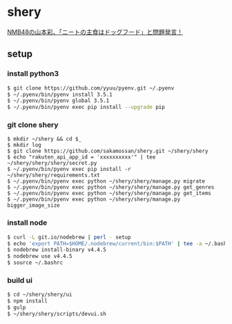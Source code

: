 # shery

[NMB48の山本彩、「ニートの主食はドッグフード」と問題発言！](http://www.officiallyjd.com/archives/57750/)

## setup

### install python3

```bash
$ git clone https://github.com/yyuu/pyenv.git ~/.pyenv
$ ~/.pyenv/bin/pyenv install 3.5.1
$ ~/.pyenv/bin/pyenv global 3.5.1
$ ~/.pyenv/bin/pyenv exec pip install --upgrade pip
```

### git clone shery

```
$ mkdir ~/shery && cd $_ 
$ mkdir log
$ git clone https://github.com/sakamossan/shery.git ~/shery/shery
$ echo "rakuten_api_app_id = 'xxxxxxxxxx'" | tee ~/shery/shery/shery/secret.py
$ ~/.pyenv/bin/pyenv exec pip install -r ~/shery/shery/requirements.txt
$ ~/.pyenv/bin/pyenv exec python ~/shery/shery/manage.py migrate
$ ~/.pyenv/bin/pyenv exec python ~/shery/shery/manage.py get_genres
$ ~/.pyenv/bin/pyenv exec python ~/shery/shery/manage.py get_items
$ ~/.pyenv/bin/pyenv exec python ~/shery/shery/manage.py bigger_image_size
```

### install node

```bash
$ curl -L git.io/nodebrew | perl - setup
$ echo 'export PATH=$HOME/.nodebrew/current/bin:$PATH' | tee -a ~/.bashrc
$ nodebrew install-binary v4.4.5
$ nodebrew use v4.4.5
$ source ~/.bashrc
```

### build ui

```bash
$ cd ~/shery/shery/ui
$ npm install
$ gulp
$ ~/shery/shery/scripts/devui.sh
```
